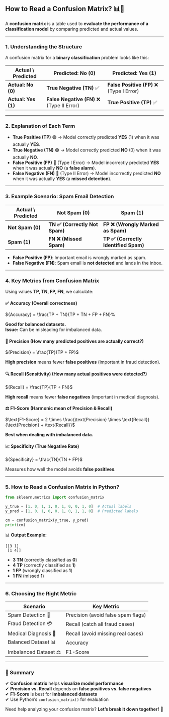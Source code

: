## **How to Read a Confusion Matrix? 📊🤔**

A **confusion matrix** is a table used to **evaluate the performance of a classification model** by comparing predicted and actual values.

---

### **1. Understanding the Structure**
A confusion matrix for a **binary classification** problem looks like this:

| **Actual \ Predicted** | **Predicted: No (0)** | **Predicted: Yes (1)** |
|-------------------|------------------|------------------|
| **Actual: No (0)**  | **True Negative (TN)** ✅ | **False Positive (FP)** ❌ (Type I Error) |
| **Actual: Yes (1)** | **False Negative (FN)** ❌ (Type II Error) | **True Positive (TP)** ✅ |

---

### **2. Explanation of Each Term**
- **True Positive (TP)** 🟢 → Model correctly predicted **YES** (1) when it was actually **YES**.  
- **True Negative (TN)** 🟢 → Model correctly predicted **NO** (0) when it was actually **NO**.  
- **False Positive (FP)** 🔴 (Type I Error) → Model incorrectly predicted **YES** when it was actually **NO** (a **false alarm**).  
- **False Negative (FN)** 🔴 (Type II Error) → Model incorrectly predicted **NO** when it was actually **YES** (a **missed detection**).  

---

### **3. Example Scenario: Spam Email Detection**
| **Actual \ Predicted** | **Not Spam (0)** | **Spam (1)** |
|------------------|--------------|--------------|
| **Not Spam (0)**  | **TN ✅ (Correctly Not Spam)** | **FP ❌ (Wrongly Marked as Spam)** |
| **Spam (1)**  | **FN ❌ (Missed Spam)** | **TP ✅ (Correctly Identified Spam)** |

- **False Positive (FP)**: Important email is wrongly marked as spam.  
- **False Negative (FN)**: Spam email is **not detected** and lands in the inbox.

---

### **4. Key Metrics from Confusion Matrix**
Using values **TP, TN, FP, FN**, we calculate:

#### ✅ **Accuracy** (Overall correctness)

${Accuracy} = \frac{TP + TN}{TP + TN + FP + FN}%

**Good for balanced datasets.**  
**Issue:** Can be misleading for imbalanced data.

#### 🎯 **Precision** (How many predicted **positives** are actually correct?)

${Precision} = \frac{TP}{TP + FP}$

**High precision** means fewer **false positives** (important in fraud detection).

#### 🔍 **Recall (Sensitivity)** (How many actual **positives** were detected?)

${Recall} = \frac{TP}{TP + FN}$

**High recall** means fewer **false negatives** (important in medical diagnosis).

#### ⚖ **F1-Score** (Harmonic mean of Precision & Recall)

$\text{F1-Score} = 2 \times \frac{\text{Precision} \times \text{Recall}}{\text{Precision} + \text{Recall}}$

**Best when dealing with imbalanced data.**

#### 📈 **Specificity (True Negative Rate)**

${Specificity} = \frac{TN}{TN + FP}$

Measures how well the model avoids **false positives**.

---

### **5. How to Read a Confusion Matrix in Python?**
```python
from sklearn.metrics import confusion_matrix

y_true = [1, 0, 1, 1, 0, 1, 0, 0, 1, 0]  # Actual labels
y_pred = [1, 0, 1, 0, 0, 1, 0, 1, 1, 0]  # Predicted labels

cm = confusion_matrix(y_true, y_pred)
print(cm)
```

📊 **Output Example:**
```
[[3 1]
 [1 4]]
```
- **3 TN** (correctly classified as **0**)  
- **4 TP** (correctly classified as **1**)  
- **1 FP** (wrongly classified as **1**)  
- **1 FN** (missed **1**)  

---

### **6. Choosing the Right Metric**
| **Scenario** | **Key Metric** |
|-------------|--------------|
| Spam Detection 📧 | Precision (avoid false spam flags) |
| Fraud Detection 💳 | Recall (catch all fraud cases) |
| Medical Diagnosis 🏥 | Recall (avoid missing real cases) |
| Balanced Dataset 📊 | Accuracy |
| Imbalanced Dataset ⚖ | F1-Score |

---

### **🚀 Summary**
✔ **Confusion matrix** helps **visualize model performance**  
✔ **Precision vs. Recall** depends on **false positives vs. false negatives**  
✔ **F1-Score** is best for **imbalanced datasets**  
✔ Use Python’s `confusion_matrix()` for evaluation  

Need help analyzing your confusion matrix? **Let’s break it down together!** 🚀
